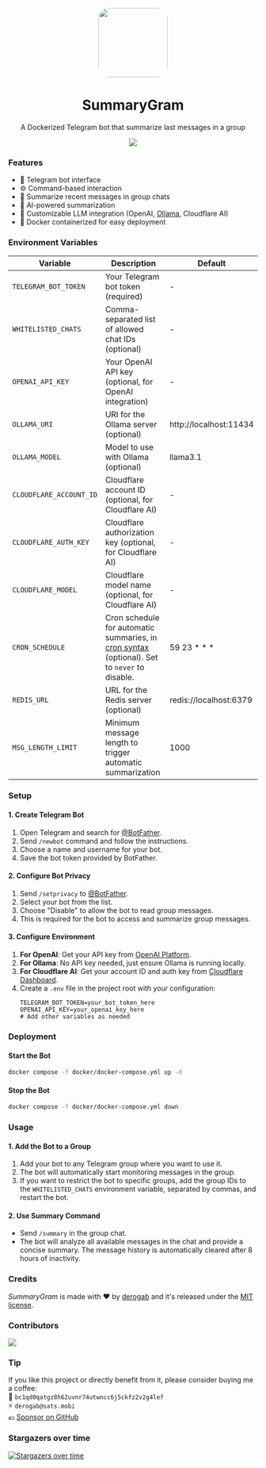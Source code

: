 <p align="center">
  <img src="./.github/assets/logo.png" width="140px" style="border-radius: 15%;">
</p>
<h1 align="center">SummaryGram</h1>
<p align="center">A Dockerized Telegram bot that summarize last messages in a group</p>
<p align="center">
  <a href="https://github.com/derogab/summarygram/actions/workflows/docker-publish.yml">
    <img src="https://github.com/derogab/summarygram/actions/workflows/docker-publish.yml/badge.svg">
  </a>
</p>

### Features

- 🤖 Telegram bot interface
- ⚙️ Command-based interaction
- 📝 Summarize recent messages in group chats
- 🧠 AI-powered summarization
- 🔌 Customizable LLM integration (OpenAI, [Ollama](https://github.com/ollama/ollama), Cloudflare AI)
- 🐳 Docker containerized for easy deployment

### Environment Variables

| Variable | Description | Default |
|----------|-------------|---------|
| `TELEGRAM_BOT_TOKEN` | Your Telegram bot token (required) | - |
| `WHITELISTED_CHATS` | Comma-separated list of allowed chat IDs (optional) | - |
| `OPENAI_API_KEY` | Your OpenAI API key (optional, for OpenAI integration) | - |
| `OLLAMA_URI` | URI for the Ollama server (optional) | http://localhost:11434 |
| `OLLAMA_MODEL` | Model to use with Ollama (optional) | llama3.1 |
| `CLOUDFLARE_ACCOUNT_ID` | Cloudflare account ID (optional, for Cloudflare AI) | - |
| `CLOUDFLARE_AUTH_KEY` | Cloudflare authorization key (optional, for Cloudflare AI) | - |
| `CLOUDFLARE_MODEL` | Cloudflare model name (optional, for Cloudflare AI) | - |
| `CRON_SCHEDULE` | Cron schedule for automatic summaries, in [cron syntax](https://nodecron.com/cron-syntax.html) (optional). Set to `never` to disable. | 59 23 * * * |
| `REDIS_URL` | URL for the Redis server (optional) | redis://localhost:6379 |
| `MSG_LENGTH_LIMIT` | Minimum message length to trigger automatic summarization | 1000 |

### Setup

#### 1. Create Telegram Bot
1. Open Telegram and search for [@BotFather](https://t.me/botfather).
2. Send `/newbot` command and follow the instructions.
3. Choose a name and username for your bot.
4. Save the bot token provided by BotFather.

#### 2. Configure Bot Privacy
1. Send `/setprivacy` to [@BotFather](https://t.me/botfather).
2. Select your bot from the list.
3. Choose "Disable" to allow the bot to read group messages.
4. This is required for the bot to access and summarize group messages.

#### 3. Configure Environment
1. **For OpenAI**: Get your API key from [OpenAI Platform](https://platform.openai.com/api-keys).
2. **For Ollama**: No API key needed, just ensure Ollama is running locally.
3. **For Cloudflare AI**: Get your account ID and auth key from [Cloudflare Dashboard](https://dash.cloudflare.com/profile/api-tokens).
4. Create a `.env` file in the project root with your configuration:
   ```env
   TELEGRAM_BOT_TOKEN=your_bot_token_here
   OPENAI_API_KEY=your_openai_key_here
   # Add other variables as needed
   ```

### Deployment

#### Start the Bot
```bash
docker compose -f docker/docker-compose.yml up -d
```

#### Stop the Bot
```bash
docker compose -f docker/docker-compose.yml down
```

### Usage

#### 1. Add the Bot to a Group
1. Add your bot to any Telegram group where you want to use it.
2. The bot will automatically start monitoring messages in the group.
3. If you want to restrict the bot to specific groups, add the group IDs to the `WHITELISTED_CHATS` environment variable, separated by commas, and restart the bot.

#### 2. Use Summary Command
- Send `/summary` in the group chat.
- The bot will analyze all available messages in the chat and provide a concise summary. The message history is automatically cleared after 8 hours of inactivity.

### Credits
_SummaryGram_ is made with ♥ by [derogab](https://github.com/derogab) and it's released under the [MIT license](./LICENSE).

### Contributors

<a href="https://github.com/derogab/summarygram/graphs/contributors">
  <img src="https://contrib.rocks/image?repo=derogab/summarygram" />
</a>

### Tip
If you like this project or directly benefit from it, please consider buying me a coffee:  
🔗 `bc1qd0qatgz8h62uvnr74utwncc6j5ckfz2v2g4lef`  
⚡️ `derogab@sats.mobi`  
💶 [Sponsor on GitHub](https://github.com/sponsors/derogab)

### Stargazers over time
[![Stargazers over time](https://starchart.cc/derogab/summarygram.svg?variant=adaptive)](https://starchart.cc/derogab/summarygram)
